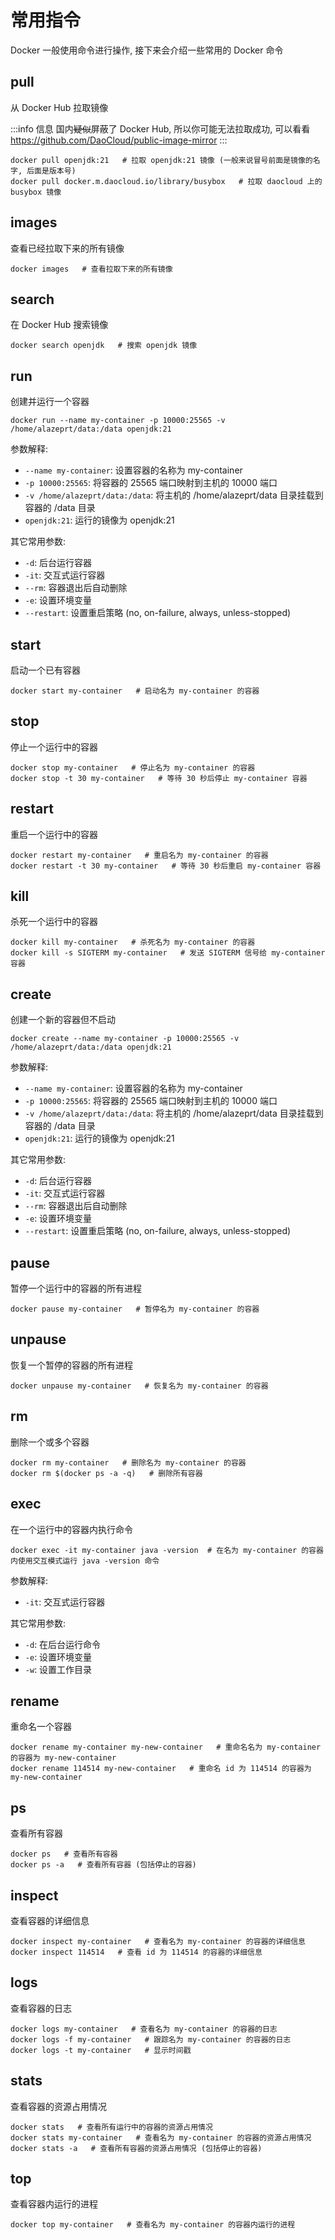 # 常用指令

Docker 一般使用命令进行操作, 接下来会介绍一些常用的 Docker 命令

## pull

从 Docker Hub 拉取镜像

:::info 信息
国内~~疑似~~屏蔽了 Docker Hub, 所以你可能无法拉取成功, 可以看看 https://github.com/DaoCloud/public-image-mirror
:::

```shell
docker pull openjdk:21   # 拉取 openjdk:21 镜像 (一般来说冒号前面是镜像的名字, 后面是版本号)
docker pull docker.m.daocloud.io/library/busybox   # 拉取 daocloud 上的 busybox 镜像
```

## images

查看已经拉取下来的所有镜像

```shell
docker images   # 查看拉取下来的所有镜像
```

## search

在 Docker Hub 搜索镜像

```shell
docker search openjdk   # 搜索 openjdk 镜像
```

## run

创建并运行一个容器

```shell
docker run --name my-container -p 10000:25565 -v /home/alazeprt/data:/data openjdk:21
```

参数解释:
- `--name my-container`: 设置容器的名称为 my-container
- `-p 10000:25565`: 将容器的 25565 端口映射到主机的 10000 端口
- `-v /home/alazeprt/data:/data`: 将主机的 /home/alazeprt/data 目录挂载到容器的 /data 目录
- `openjdk:21`: 运行的镜像为 openjdk:21

其它常用参数:
- `-d`: 后台运行容器
- `-it`: 交互式运行容器
- `--rm`: 容器退出后自动删除
- `-e`: 设置环境变量
- `--restart`: 设置重启策略 (no, on-failure, always, unless-stopped)

## start

启动一个已有容器

```shell
docker start my-container   # 启动名为 my-container 的容器
```

## stop

停止一个运行中的容器

```shell
docker stop my-container   # 停止名为 my-container 的容器
docker stop -t 30 my-container   # 等待 30 秒后停止 my-container 容器
```

## restart

重启一个运行中的容器

```shell
docker restart my-container   # 重启名为 my-container 的容器
docker restart -t 30 my-container   # 等待 30 秒后重启 my-container 容器
```

## kill

杀死一个运行中的容器

```shell
docker kill my-container   # 杀死名为 my-container 的容器
docker kill -s SIGTERM my-container   # 发送 SIGTERM 信号给 my-container 容器
```

## create

创建一个新的容器但不启动

```shell
docker create --name my-container -p 10000:25565 -v /home/alazeprt/data:/data openjdk:21
```

参数解释:
- `--name my-container`: 设置容器的名称为 my-container
- `-p 10000:25565`: 将容器的 25565 端口映射到主机的 10000 端口
- `-v /home/alazeprt/data:/data`: 将主机的 /home/alazeprt/data 目录挂载到容器的 /data 目录
- `openjdk:21`: 运行的镜像为 openjdk:21

其它常用参数:
- `-d`: 后台运行容器
- `-it`: 交互式运行容器
- `--rm`: 容器退出后自动删除
- `-e`: 设置环境变量
- `--restart`: 设置重启策略 (no, on-failure, always, unless-stopped)

## pause

暂停一个运行中的容器的所有进程

```shell
docker pause my-container   # 暂停名为 my-container 的容器
```

## unpause

恢复一个暂停的容器的所有进程

```shell
docker unpause my-container   # 恢复名为 my-container 的容器
```

## rm

删除一个或多个容器

```shell
docker rm my-container   # 删除名为 my-container 的容器
docker rm $(docker ps -a -q)   # 删除所有容器
```

## exec

在一个运行中的容器内执行命令

```shell
docker exec -it my-container java -version  # 在名为 my-container 的容器内使用交互模式运行 java -version 命令
```

参数解释:
- `-it`: 交互式运行容器

其它常用参数:
- `-d`: 在后台运行命令
- `-e`: 设置环境变量
- `-w`: 设置工作目录

## rename

重命名一个容器

```shell
docker rename my-container my-new-container   # 重命名名为 my-container 的容器为 my-new-container
docker rename 114514 my-new-container   # 重命名 id 为 114514 的容器为 my-new-container
```

## ps

查看所有容器

```shell
docker ps   # 查看所有容器
docker ps -a   # 查看所有容器 (包括停止的容器)
```

## inspect

查看容器的详细信息

```shell
docker inspect my-container   # 查看名为 my-container 的容器的详细信息
docker inspect 114514   # 查看 id 为 114514 的容器的详细信息
```

## logs

查看容器的日志

```shell
docker logs my-container   # 查看名为 my-container 的容器的日志
docker logs -f my-container   # 跟踪名为 my-container 的容器的日志
docker logs -t my-container   # 显示时间戳
```

## stats

查看容器的资源占用情况

```shell
docker stats   # 查看所有运行中的容器的资源占用情况
docker stats my-container   # 查看名为 my-container 的容器的资源占用情况
docker stats -a   # 查看所有容器的资源占用情况 (包括停止的容器)
```

## top

查看容器内运行的进程

```shell
docker top my-container   # 查看名为 my-container 的容器内运行的进程
```

